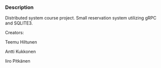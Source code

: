 ### Description ###


Distributed system course project. Small reservation system utilizing gRPC and SQLITE3.



Creators:

Teemu Hiltunen

Antti Kukkonen

Iiro Pitkänen

